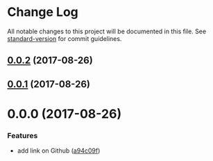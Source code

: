 # Change Log

All notable changes to this project will be documented in this file. See [standard-version](https://github.com/conventional-changelog/standard-version) for commit guidelines.

<a name="0.0.2"></a>
## [0.0.2](https://github.com/albburtsev/reaction/compare/v0.0.1...v0.0.2) (2017-08-26)



<a name="0.0.1"></a>
## [0.0.1](https://github.com/albburtsev/reaction/compare/v0.0.0...v0.0.1) (2017-08-26)



<a name="0.0.0"></a>
# 0.0.0 (2017-08-26)


### Features

* add link on Github ([a94c09f](https://github.com/albburtsev/reaction/commit/a94c09f))
